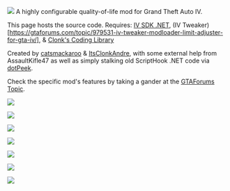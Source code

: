 ![](https://cdn.discordapp.com/attachments/734888920046764105/1119994948968796210/main.png)
A highly configurable quality-of-life mod for Grand Theft Auto IV.

This page hosts the source code. Requires: [IV SDK .NET](https://github.com/ClonkAndre/IV-SDK-DotNet), (IV Tweaker)[https://gtaforums.com/topic/979531-iv-tweaker-modloader-limit-adjuster-for-gta-iv/], & [Clonk's Coding Library](https://github.com/ClonkAndre/ClonksCodingLib.GTAIV)

Created by [catsmackaroo](https://gtaforums.com/topic/988919-cats-toy-box/) & [ItsClonkAndre](https://gtaforums.com/topic/988909-itsclonkandres-workshop/), with some external help from AssaultKifle47 as well as simply stalking old ScriptHook .NET code via [dotPeek](https://www.jetbrains.com/decompiler/).

Check the specific mod's features by taking a gander at the [GTAForums Topic](https://gtaforums.com/topic/991160-liberty-tweaks/).

![](https://media.giphy.com/media/9WkHpgdodMMkVwSxQK/giphy.gif)

![](https://media.giphy.com/media/v1.Y2lkPTc5MGI3NjExOTBkM3cyOTdtZ2o5ajZ0c280a29xOGhvdWJxcWg0Z2lhdTN5eW1seSZlcD12MV9pbnRlcm5hbF9naWZfYnlfaWQmY3Q9Zw/3IOojdksuttI94tytB/giphy.gif)

![](https://media.giphy.com/media/612lWEiuUnPgn6KD98/giphy.gif)

![](https://media.giphy.com/media/l9bX7N1hiajuOkzVV6/giphy.gif)

![](https://media.giphy.com/media/gJsHuySiJtuM4odkNF/giphy.gif)

![](https://media.giphy.com/media/EJx5R1aQmu3YFwYehF/giphy.gif)

![](https://media.giphy.com/media/ZMoPfVDLmTvk85kSXF/giphy.gif)
